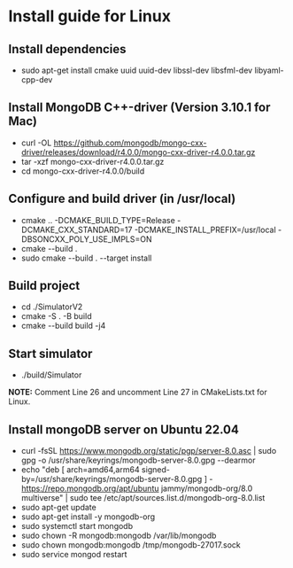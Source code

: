# Install guide for Linux

## Install dependencies
- sudo apt-get install cmake uuid uuid-dev libssl-dev libsfml-dev libyaml-cpp-dev

## Install MongoDB C++-driver (Version 3.10.1 for Mac)
- curl -OL https://github.com/mongodb/mongo-cxx-driver/releases/download/r4.0.0/mongo-cxx-driver-r4.0.0.tar.gz 
- tar -xzf mongo-cxx-driver-r4.0.0.tar.gz 
- cd mongo-cxx-driver-r4.0.0/build 

## Configure and build driver (in /usr/local)
- cmake .. -DCMAKE_BUILD_TYPE=Release -DCMAKE_CXX_STANDARD=17 -DCMAKE_INSTALL_PREFIX=/usr/local -DBSONCXX_POLY_USE_IMPLS=ON
- cmake --build .
- sudo cmake --build . --target install

## Build project
- cd ./SimulatorV2
- cmake -S . -B build
- cmake --build build -j4 

## Start simulator
- ./build/Simulator

**NOTE:** Comment Line 26 and uncomment Line 27 in CMakeLists.txt for Linux.

## Install mongoDB server on Ubuntu 22.04
- curl -fsSL https://www.mongodb.org/static/pgp/server-8.0.asc | sudo gpg -o /usr/share/keyrings/mongodb-server-8.0.gpg --dearmor
- echo "deb [ arch=amd64,arm64 signed-by=/usr/share/keyrings/mongodb-server-8.0.gpg ] - https://repo.mongodb.org/apt/ubuntu jammy/mongodb-org/8.0 multiverse" | sudo tee /etc/apt/sources.list.d/mongodb-org-8.0.list
- sudo apt-get update
- sudo apt-get install -y mongodb-org
- sudo systemctl start mongodb
- sudo chown -R mongodb:mongodb /var/lib/mongodb
- sudo chown mongodb:mongodb /tmp/mongodb-27017.sock
- sudo service mongod restart
